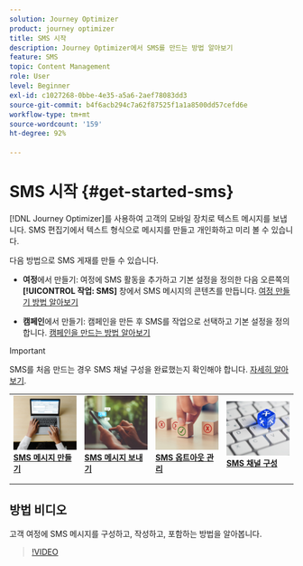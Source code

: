 ```yaml
---
solution: Journey Optimizer
product: journey optimizer
title: SMS 시작
description: Journey Optimizer에서 SMS를 만드는 방법 알아보기
feature: SMS
topic: Content Management
role: User
level: Beginner
exl-id: c1027268-0bbe-4e35-a5a6-2aef78083dd3
source-git-commit: b4f6acb294c7a62f87525f1a1a8500dd57cefd6e
workflow-type: tm+mt
source-wordcount: '159'
ht-degree: 92%

---
```


# SMS 시작 {#get-started-sms}

[!DNL Journey Optimizer]를 사용하여 고객의 모바일 장치로 텍스트 메시지를 보냅니다. SMS 편집기에서 텍스트 형식으로 메시지를 만들고 개인화하고 미리 볼 수 있습니다.

다음 방법으로 SMS 게재를 만들 수 있습니다.

* **여정**&#x200B;에서 만들기: 여정에 SMS 활동을 추가하고 기본 설정을 정의한 다음 오른쪽의 **[!UICONTROL 작업: SMS]** 창에서 SMS 메시지의 콘텐츠를 만듭니다. [여정 만들기 방법 알아보기](../building-journeys/journey-gs.md)

* **캠페인**&#x200B;에서 만들기: 캠페인을 만든 후 SMS를 작업으로 선택하고 기본 설정을 정의합니다. [캠페인을 만드는 방법 알아보기](../campaigns/create-campaign.md#configure)


>[!IMPORTANT]
>
>SMS를 처음 만드는 경우 SMS 채널 구성을 완료했는지 확인해야 합니다. [자세히 알아보기](sms-configuration.md).

<table style="table-layout:fixed"><tr style="border: 0;">
<td>
<a href="create-sms.md">
<img alt="리드" src="../assets/do-not-localize/sms-create.jpeg">
</a>
<div><a href="create-sms.md"><strong>SMS 메시지 만들기</strong>
</div>
<p>
</td>
<td>
<a href="send-sms.md">
<img alt="드물게" src="../assets/do-not-localize/sms-sending.jpg">
</a>
<div>
<a href="send-sms.md"><strong>SMS 메시지 보내기</strong></a>
</div>
<p></td>
<td>
<a href="sms-opt-out.md">
<img alt="유효성 검사" src="../assets/do-not-localize/sms-opt-out.jpg">
</a>
<div>
<a href="sms-opt-out.md"><strong>SMS 옵트아웃 관리</strong></a>
</div>
<p>
</td>
<td>
<a href="sms-configuration.md">
<img alt="유효성 검사" src="../assets/do-not-localize/sms-config.jpg">
</a>
<div>
<a href="sms-configuration.md"><strong>SMS 채널 구성</strong></a>
</div>
<p>
</td>
</tr></table>

## 방법 비디오

고객 여정에 SMS 메시지를 구성하고, 작성하고, 포함하는 방법을 알아봅니다.

>[!VIDEO](https://video.tv.adobe.com/v/3420509?learn=on)
